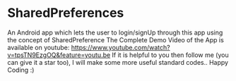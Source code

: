 # SharedPreferences
An Android app which lets the user to login/signUp through this app using the concept of SharedPreference 
The Complete Demo Video of the App is available on youtube:
https://www.youtube.com/watch?v=tpsTN9EzgOQ&feature=youtu.be
If it is helpful to you then follow me (you can give it a star too), I will make some more useful standard codes.. Happy Coding :)
